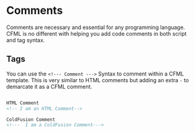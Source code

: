# Comments

Comments are necessary and essential for any programming language.  CFML is no different with helping you add code comments in both script and tag syntax.


## Tags

You can use the `<!--- Comment --->` Syntax to comment within a CFML template. This is very similar to HTML comments but adding an extra `-` to demarcate it as a CFML comment.


```html

HTML Comment
<!-- I am an HTML Comment-->

ColdFusion Comment
<!---  I am a ColdFusion Comment--->

```